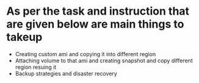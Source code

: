 # As per the task and instruction that are given below are main things to takeup

* Creating custom ami and copying it into different region
* Attaching volume to that ami and creating snapshot and copy different region resuing it 
* Backup strategies and disaster recovery
